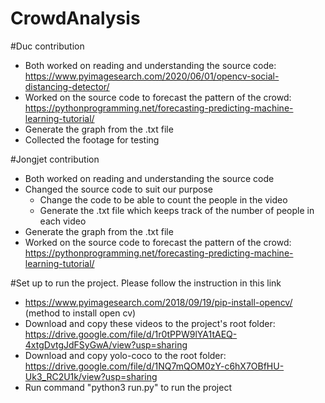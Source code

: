 # CrowdAnalysis
#Duc contribution
- Both worked on reading and understanding the source code: https://www.pyimagesearch.com/2020/06/01/opencv-social-distancing-detector/
- Worked on the source code to forecast the pattern of the crowd: https://pythonprogramming.net/forecasting-predicting-machine-learning-tutorial/
- Generate the graph from the .txt file
- Collected the footage for testing

#Jongjet contribution
- Both worked on reading and understanding the source code
- Changed the source code to suit our purpose 
    + Change the code to be able to count the people in the video
    + Generate the .txt file which keeps track of the number of people in each video
- Generate the graph from the .txt file
- Worked on the source code to forecast the pattern of the crowd: https://pythonprogramming.net/forecasting-predicting-machine-learning-tutorial/

#Set up to run the project. Please follow the instruction in this link
- https://www.pyimagesearch.com/2018/09/19/pip-install-opencv/ (method to install open cv)
- Download and copy these videos to the project's root folder: https://drive.google.com/file/d/1r0tPPW9lYA1tAEQ-4xtgDvtgJdFSyGwA/view?usp=sharing
- Download and copy yolo-coco to the root folder: https://drive.google.com/file/d/1NQ7mQOM0zY-c6hX7OBfHU-Uk3_RC2U1k/view?usp=sharing
- Run command "python3 run.py" to run the project
